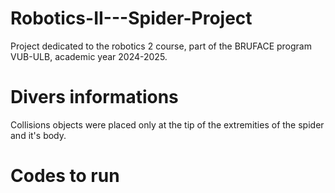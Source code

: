 # Robotics-II---Spider-Project
Project dedicated to the robotics 2 course, part of the BRUFACE program VUB-ULB, academic year 2024-2025.

# Divers informations
Collisions objects were placed only at the tip of the extremities of the spider and it's body.

# Codes to run
